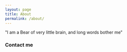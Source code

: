```yaml
---
layout: page
title: About
permalink: /about/
---
```


"I am a Bear of very little brain, and long words bother me"

### Contact me

